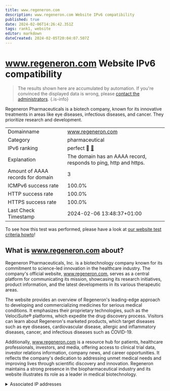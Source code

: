 ```yaml
---
title: www.regeneron.com
description: www.regeneron.com Website IPv6 compatibility
published: true
date: 2024-02-06T14:26:42.351Z
tags: rank1, website
editor: markdown
dateCreated: 2024-02-05T20:04:07.507Z
---
```


# www.regeneron.com Website IPv6 compatibility

> The results shown here are accumulated by automation. If you're convinced the displayed data is wrong, please [contact the administrators](/howto/chat). 
{.is-info}

Regeneron Pharmaceuticals is a biotech company, known for its innovative treatments in areas like eye diseases, infectious diseases, and cancer. They prioritize research and development.


|   |   |
| - | - |
| Domainname | www.regeneron.com
| Category | pharmaceutical |
| IPv6 ranking | perfect :1st_place_medal: [🔗](/howto/ranking) |
| Explanation | The domain has an AAAA record, responds to ping, http and https. |
| Amount of AAAA records for domain | 3 |
| ICMPv6 success rate | 100.0%|
| HTTP success rate | 100.0% |
| HTTPS success rate | 100.0% |
| Last Check Timestamp | 2024-02-06 13:48:37+01:00 |

To see how this test was performed, please have a look at [our website test criteria howto](/howto/testcriteria/website)!


## What is www.regeneron.com about?
Regeneron Pharmaceuticals, Inc. is a biotechnology company known for its commitment to science-led innovation in the healthcare industry. The company's official website, www.regeneron.com, serves as a central platform for communicating its mission, showcasing its research initiatives, product information, and the latest developments in its various therapeutic areas.

The website provides an overview of Regeneron's leading-edge approach to developing and commercializing medicines for serious medical conditions. It emphasizes their proprietary technologies, such as the VelociSuite® platforms, which expedite the drug discovery process. Visitors can learn about Regeneron's marketed products, which target diseases such as eye diseases, cardiovascular disease, allergic and inflammatory diseases, cancer, and infectious diseases such as COVID-19.

Additionally, www.regeneron.com is a resource hub for patients, healthcare professionals, investors, and media, offering access to clinical trial data, investor relations information, company news, and career opportunities. It reflects the company's dedication to addressing unmet medical needs and improving lives through scientific discovery and innovation. Regeneron maintains a strong presence in the biopharmaceutical industry and its website illustrates its role as a leader in medical biotechnology.



<details>
<summary>Associated IP addresses</summary>

2606:4700:10::6816:229

2606:4700:10::ac43:1e03

2606:4700:10::6816:329

</details>
